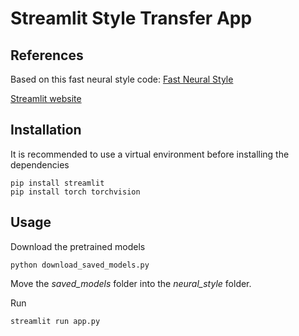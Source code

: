 # Streamlit Style Transfer App

## References
Based on this fast neural style code:
[Fast Neural Style](https://github.com/pytorch/examples/tree/master/fast_neural_style)

[Streamlit website](https://www.streamlit.io/)

## Installation
It is recommended to use a virtual environment before installing the dependencies
```console
pip install streamlit
pip install torch torchvision
```

## Usage
Download the pretrained models
```console
python download_saved_models.py
```

Move the *saved_models* folder into the *neural_style* folder.

Run
```console
streamlit run app.py
```
